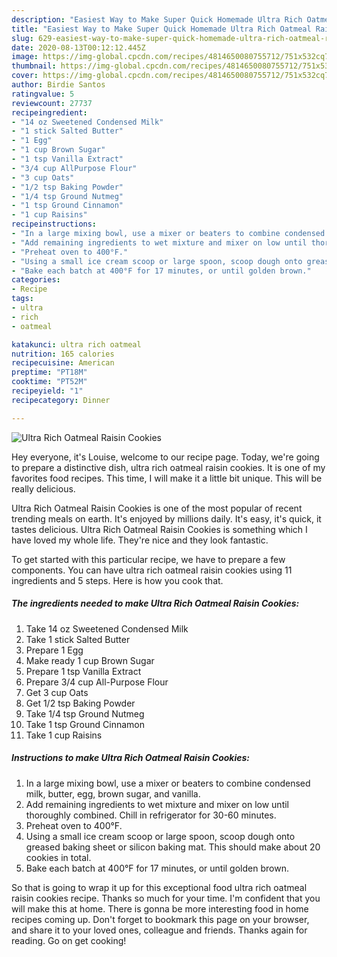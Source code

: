 ```yaml
---
description: "Easiest Way to Make Super Quick Homemade Ultra Rich Oatmeal Raisin Cookies"
title: "Easiest Way to Make Super Quick Homemade Ultra Rich Oatmeal Raisin Cookies"
slug: 629-easiest-way-to-make-super-quick-homemade-ultra-rich-oatmeal-raisin-cookies
date: 2020-08-13T00:12:12.445Z
image: https://img-global.cpcdn.com/recipes/4814650080755712/751x532cq70/ultra-rich-oatmeal-raisin-cookies-recipe-main-photo.jpg
thumbnail: https://img-global.cpcdn.com/recipes/4814650080755712/751x532cq70/ultra-rich-oatmeal-raisin-cookies-recipe-main-photo.jpg
cover: https://img-global.cpcdn.com/recipes/4814650080755712/751x532cq70/ultra-rich-oatmeal-raisin-cookies-recipe-main-photo.jpg
author: Birdie Santos
ratingvalue: 5
reviewcount: 27737
recipeingredient:
- "14 oz Sweetened Condensed Milk"
- "1 stick Salted Butter"
- "1 Egg"
- "1 cup Brown Sugar"
- "1 tsp Vanilla Extract"
- "3/4 cup AllPurpose Flour"
- "3 cup Oats"
- "1/2 tsp Baking Powder"
- "1/4 tsp Ground Nutmeg"
- "1 tsp Ground Cinnamon"
- "1 cup Raisins"
recipeinstructions:
- "In a large mixing bowl, use a mixer or beaters to combine condensed milk, butter, egg, brown sugar, and vanilla."
- "Add remaining ingredients to wet mixture and mixer on low until thoroughly combined. Chill in refrigerator for 30-60 minutes."
- "Preheat oven to 400°F."
- "Using a small ice cream scoop or large spoon, scoop dough onto greased baking sheet or silicon baking mat. This should make about 20 cookies in total."
- "Bake each batch at 400°F for 17 minutes, or until golden brown."
categories:
- Recipe
tags:
- ultra
- rich
- oatmeal

katakunci: ultra rich oatmeal 
nutrition: 165 calories
recipecuisine: American
preptime: "PT18M"
cooktime: "PT52M"
recipeyield: "1"
recipecategory: Dinner

---
```



![Ultra Rich Oatmeal Raisin Cookies](https://img-global.cpcdn.com/recipes/4814650080755712/751x532cq70/ultra-rich-oatmeal-raisin-cookies-recipe-main-photo.jpg)

Hey everyone, it's Louise, welcome to our recipe page. Today, we're going to prepare a distinctive dish, ultra rich oatmeal raisin cookies. It is one of my favorites food recipes. This time, I will make it a little bit unique. This will be really delicious.

Ultra Rich Oatmeal Raisin Cookies is one of the most popular of recent trending meals on earth. It's enjoyed by millions daily. It's easy, it's quick, it tastes delicious. Ultra Rich Oatmeal Raisin Cookies is something which I have loved my whole life. They're nice and they look fantastic.




To get started with this particular recipe, we have to prepare a few components. You can have ultra rich oatmeal raisin cookies using 11 ingredients and 5 steps. Here is how you cook that.

<!--inarticleads1-->

##### The ingredients needed to make Ultra Rich Oatmeal Raisin Cookies:

1. Take 14 oz Sweetened Condensed Milk
1. Take 1 stick Salted Butter
1. Prepare 1 Egg
1. Make ready 1 cup Brown Sugar
1. Prepare 1 tsp Vanilla Extract
1. Prepare 3/4 cup All-Purpose Flour
1. Get 3 cup Oats
1. Get 1/2 tsp Baking Powder
1. Take 1/4 tsp Ground Nutmeg
1. Take 1 tsp Ground Cinnamon
1. Take 1 cup Raisins




<!--inarticleads2-->

##### Instructions to make Ultra Rich Oatmeal Raisin Cookies:

1. In a large mixing bowl, use a mixer or beaters to combine condensed milk, butter, egg, brown sugar, and vanilla.
1. Add remaining ingredients to wet mixture and mixer on low until thoroughly combined. Chill in refrigerator for 30-60 minutes.
1. Preheat oven to 400°F.
1. Using a small ice cream scoop or large spoon, scoop dough onto greased baking sheet or silicon baking mat. This should make about 20 cookies in total.
1. Bake each batch at 400°F for 17 minutes, or until golden brown.




So that is going to wrap it up for this exceptional food ultra rich oatmeal raisin cookies recipe. Thanks so much for your time. I'm confident that you will make this at home. There is gonna be more interesting food in home recipes coming up. Don't forget to bookmark this page on your browser, and share it to your loved ones, colleague and friends. Thanks again for reading. Go on get cooking!
